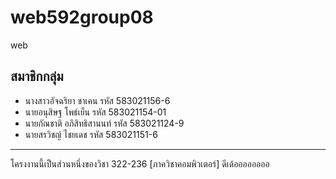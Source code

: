 # web592group08
web

## สมาชิกกลุ่ม
- นางสาวอัจฉริยา ชาเคน รหัส 583021156-6
- นายอนุสิษฐ โพธ์เย็น รหัส 583021154-01
- นายกัณชาติ อภิสิทธิสานนท์ รหัส 583021124-9
- นายสรวิชญ์ ไชยเดช รหัส 583021151-6

<hr>
โครงงานนี้เป็นส่วนหนึ่งของวิชา 322-236 
[ภาควิชาคอมพิวเตอร์]
ดีเด้ออออออออ
